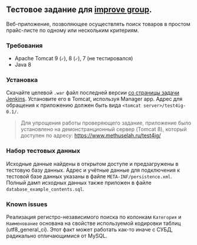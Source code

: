 ## Тестовое задание для [improve group](http://improve-group.ru/).
Веб-приложение, позволяющее осуществлять поиск товаров в простом прайс-листе по одному или нескольким критериям.

### Требования
* Apache Tomcat 9 (```✓```), 8 (```✓```), 7 (не тестировался)
* Java 8

### Установка
Скачайте целевой ```.war``` файл последней версии [со страницы задачи Jenkins](https://ci.methuselah.ru/job/test4improvegroup/).
Установите его в Tomcat, используя Manager app. Адрес для обращения к приложению должен быть вида ```<tomcat server>/test4ig-0.1/```.

> Для упрощения работы проверяющего задание, приложение было установлено на демонстранционный сервер (Tomcat 8),
> который доступен по адресу:
> https://www.methuselah.ru/test4ig/

### Набор тестовых данных
Исходные данные найдены в открытом доступе и предзагружены в тестовую базу данных. Адрес и учётные данные для
подключения к тестовой базе данных указаны в файле ```META-INF/persistence.xml```. Полный дамп исходных данных
также приложен в файле ```database_example_contents.sql```.

### Known issues
Реализация регистро-независимого поиска по колонкам ```Категория``` и ```Наименование``` основана на свойстве используемой
кодировки таблиц (utf8_general_ci). Этот факт может работать как-то иначе с СУБД, радикально отличающимися от MySQL.
